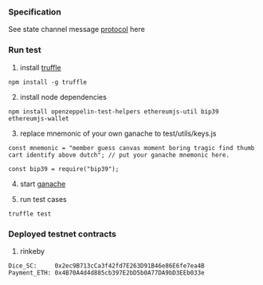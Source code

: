 ### Specification

 See state channel message [protocol](https://github.com/litexio/scnode/blob/master/README.md#post_office-state-channel-message-protocol) here

### Run test

1. install [truffle](https://www.trufflesuite.com/docs/truffle/getting-started/installation) 
```
npm install -g truffle
```
2. install node dependencies
```
npm install openzeppelin-test-helpers ethereumjs-util bip39 ethereumjs-wallet
```

3. replace mnemonic of your own ganache to test/utils/keys.js
```
const mnemonic = "member guess canvas moment boring tragic find thumb cart identify above dutch"; // put your ganache mnemonic here.

const bip39 = require("bip39");
```

4. start [ganache](https://www.trufflesuite.com/ganache)

5. run test cases
```
truffle test
```

### Deployed testnet contracts

1. rinkeby 

```
Dice_SC:     0x2ec9B713cCa3f42fd7E263D91B46e86E6fe7ea4B
Payment_ETH: 0x4B70A4d4d885cb397E2bD5b0A77DA9bD3EEb033e
```

